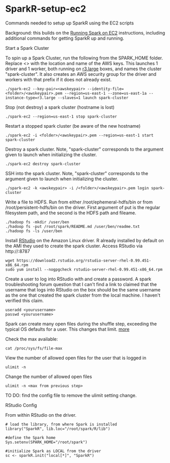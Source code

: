 # SparkR-setup-ec2
Commands needed to setup up SparkR using the EC2 scripts

Background:  this builds on the <a href="http://spark.apache.org/docs/latest/ec2-scripts.html">Running Spark on EC2</a> instructions, including additional commands for getting SparkR up and running. 

Start a Spark Cluster

To spin up a Spark Cluster, run the following from the SPARK_HOME folder.  Replace <> with the location and name of the AWS keys.  This launches 1 driver and 1 worker, both running on <a href="http://aws.amazon.com/ec2/pricing/">r3.large</a> boxes, and names the cluster "spark-cluster".  It also creates an AWS security group for the driver and workers with that prefix if it does not already exist.

    ./spark-ec2 --key-pair=<awskeypair> --identity-file=<folder>/<awskeypair>.pem --region=us-east-1 --zone=us-east-1a --instance-type=r3.large --slaves=1 launch spark-cluster

Stop (not destroy) a spark cluster (hostname is lost)

    ./spark-ec2 --region=us-east-1 stop spark-cluster
    
Restart a stopped spark cluster (be aware of the new hostname)

    ./spark-ec2 -i <folder>/<awskeypair>.pem --region=us-east-1 start spark-cluster

Destroy a spark cluster.  Note, "spark-cluster" corresponds to the argument given to launch when initializing the cluster.

    ./spark-ec2 destroy spark-cluster

SSH into the spark cluster.  Note, "spark-cluster" corresponds to the argument given to launch when initializing the cluster.

    ./spark-ec2 -k <awskeypair> -i /<folder>/<awskeypair>.pem login spark-cluster 

Write a file to HDFS.  Run from either /root/ephemeral-hdfs/bin or from /root/persistent-hdfs/bin on the driver.  First argument of put is the regular filesystem path, and the second is the HDFS path and fileame.

    ./hadoop fs -mkdir /user/ben
    ./hadoop fs -put /root/spark/README.md /user/ben/readme.txt
    ./hadoop fs -ls /user/ben

Install <a href="https://www.rstudio.com/products/rstudio/download-server/">RStudio</a> on the Amazon Linux driver. R already installed by default on the AMI they used to create the spark cluster.  Access RStudio via http://<driver url>:8787 

    wget https://download2.rstudio.org/rstudio-server-rhel-0.99.451-x86_64.rpm
    sudo yum install --nogpgcheck rstudio-server-rhel-0.99.451-x86_64.rpm

Create a user to log into RStudio with and create a password.  A spark troubleshooting forum question that I can't find a link to claimed that the username that logs into RStudio on the box should be the same username as the one that created the spark cluster from the local machine.  I haven't verified this claim.

    useradd <yourusername>
    passwd <yourusername>

Spark can create many open files during the shuffle step, exceeding the typical OS defaults for a user.  This changes that limit.  <a href="http://askubuntu.com/questions/162229/how-do-i-increase-the-open-files-limit-for-a-non-root-user">more</a>

Check the max available:

    cat /proc/sys/fs/file-max

View the number of allowed open files for the user that is logged in

    ulimit -n
    
Change the number of allowed open files

    ulimit -n <max from previous step>
    
TO DO:  find the config file to remove the ulimit setting change.

RStudio Config

From within RStudio on the driver.

    # load the library, from where Spark is installed
    library("SparkR", lib.loc="/root/spark/R/lib")
    
    #define the Spark home
    Sys.setenv(SPARK_HOME="/root/spark")
    
    #initialize Spark as LOCAL from the driver
    sc <- sparkR.init("local[*]", "SparkR") 

